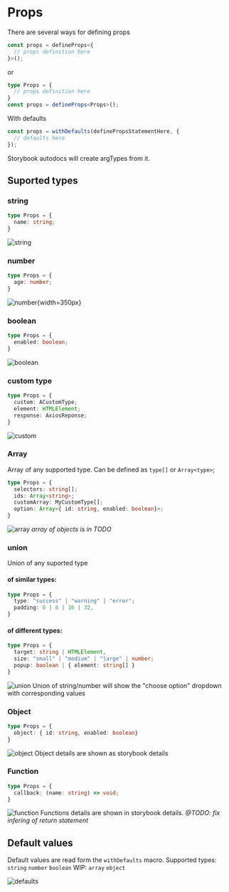 # Props

There are several ways for defining props

```typescript
const props = defineProps<{
  // props definition here
}>();
```
or
```typescript
type Props = {
  // props definition here
}
const props = defineProps<Props>();
```
With defaults
```javascript
const props = withDefaults(definePropsStatementHere, {
  // defaults here
});
```

Storybook autodocs will create argTypes from it.

## Suported types

### string
```typescript
type Props = {
  name: string;
}
```
![string](./string.png)

### number
```typescript
type Props = {
  age: number;
}
```
![number](./number.png){width=350px}

### boolean
```typescript
type Props = {
  enabled: boolean;
}
```
![boolean](./boolean.png)
### custom type
```typescript
type Props = {
  custom: ACustomType;
  element: HTMLElement;
  response: AxiosReponse;
}
```
![custom](./custom.png)

### Array
Array of any supported type.
Can be defined as `type[]` or `Array<type>`;

```typescript
type Props = {
  selectors: string[];
  ids: Array<string>;
  customArray: MyCustomType[];
  option: Array<{ id: string, enabled: boolean}>;
}
```
![array](./array.png)
*array of objects is in TODO*

### union
Union of any suported type
#### of similar types:
```typescript
type Props = {
  type: "success" | "warning" | "error";
  padding: 0 | 8 | 16 | 32,
}

```
#### of different types:
```typescript
type Props = {
  target: string | HTMLElement,
  size: "small" | "medium" | "large" | number;
  popup: boolean | { element: string[] }
}
```
![union](./union.png)
Union of string/number will show the "choose option" dropdown with corresponding values

### Object
```typescript
type Props = {
  object: { id: string, enabled: boolean}
}
```
![object](./object.png)
Object details are shown as storybook details

### Function
```typescript
type Props = {
  callback: (name: string) => void;
}
```
![function](./function.png)
Functions details are shown in storybook details.
*@TODO: fix infering of return statement*

## Default values
Default values are read form the `withDefaults` macro.
Supported types: `string` `number` `boolean`
WIP: `array` `object`

![defaults](./defaults.png)
